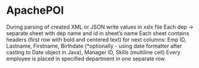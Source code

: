 # ApachePOI

During parsing of created XML or JSON write values in xslx file
Each dep -> separate sheet with dep name and id in sheet’s name
Each sheet contains headers (first row with bold and centered text) for next columns: Emp ID, Lastname, Firstname, Birthdate (*optionally - using date formatter after casting to Date object in Java), Manager ID, Skills (multiline cell)
Every employee is placed in specified department in one separate row
